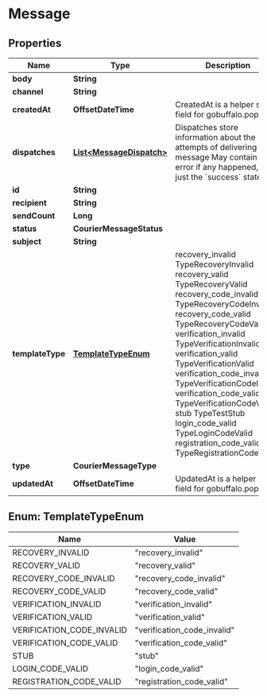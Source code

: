 

# Message


## Properties

| Name | Type | Description | Notes |
|------------ | ------------- | ------------- | -------------|
|**body** | **String** |  |  |
|**channel** | **String** |  |  [optional] |
|**createdAt** | **OffsetDateTime** | CreatedAt is a helper struct field for gobuffalo.pop. |  |
|**dispatches** | [**List&lt;MessageDispatch&gt;**](MessageDispatch.md) | Dispatches store information about the attempts of delivering a message May contain an error if any happened, or just the &#x60;success&#x60; state. |  [optional] |
|**id** | **String** |  |  |
|**recipient** | **String** |  |  |
|**sendCount** | **Long** |  |  |
|**status** | **CourierMessageStatus** |  |  |
|**subject** | **String** |  |  |
|**templateType** | [**TemplateTypeEnum**](#TemplateTypeEnum) |  recovery_invalid TypeRecoveryInvalid recovery_valid TypeRecoveryValid recovery_code_invalid TypeRecoveryCodeInvalid recovery_code_valid TypeRecoveryCodeValid verification_invalid TypeVerificationInvalid verification_valid TypeVerificationValid verification_code_invalid TypeVerificationCodeInvalid verification_code_valid TypeVerificationCodeValid stub TypeTestStub login_code_valid TypeLoginCodeValid registration_code_valid TypeRegistrationCodeValid |  |
|**type** | **CourierMessageType** |  |  |
|**updatedAt** | **OffsetDateTime** | UpdatedAt is a helper struct field for gobuffalo.pop. |  |



## Enum: TemplateTypeEnum

| Name | Value |
|---- | -----|
| RECOVERY_INVALID | &quot;recovery_invalid&quot; |
| RECOVERY_VALID | &quot;recovery_valid&quot; |
| RECOVERY_CODE_INVALID | &quot;recovery_code_invalid&quot; |
| RECOVERY_CODE_VALID | &quot;recovery_code_valid&quot; |
| VERIFICATION_INVALID | &quot;verification_invalid&quot; |
| VERIFICATION_VALID | &quot;verification_valid&quot; |
| VERIFICATION_CODE_INVALID | &quot;verification_code_invalid&quot; |
| VERIFICATION_CODE_VALID | &quot;verification_code_valid&quot; |
| STUB | &quot;stub&quot; |
| LOGIN_CODE_VALID | &quot;login_code_valid&quot; |
| REGISTRATION_CODE_VALID | &quot;registration_code_valid&quot; |



